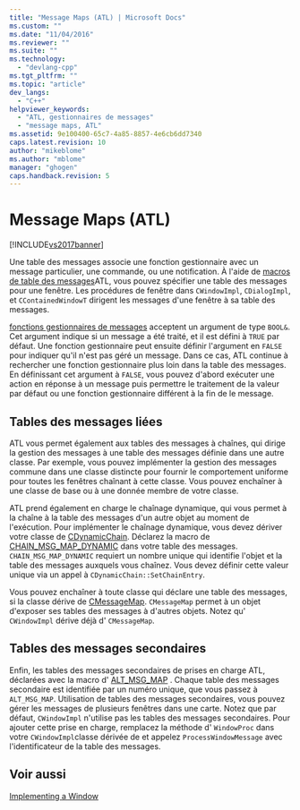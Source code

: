 ```yaml
---
title: "Message Maps (ATL) | Microsoft Docs"
ms.custom: ""
ms.date: "11/04/2016"
ms.reviewer: ""
ms.suite: ""
ms.technology: 
  - "devlang-cpp"
ms.tgt_pltfrm: ""
ms.topic: "article"
dev_langs: 
  - "C++"
helpviewer_keywords: 
  - "ATL, gestionnaires de messages"
  - "message maps, ATL"
ms.assetid: 9e100400-65c7-4a85-8857-4e6cb6dd7340
caps.latest.revision: 10
author: "mikeblome"
ms.author: "mblome"
manager: "ghogen"
caps.handback.revision: 5
---
```

# Message Maps (ATL)
[!INCLUDE[vs2017banner](../assembler/inline/includes/vs2017banner.md)]

Une table des messages associe une fonction gestionnaire avec un message particulier, une commande, ou une notification.  À l'aide de [macros de table des messages](../atl/reference/message-map-macros-atl.md)ATL, vous pouvez spécifier une table des messages pour une fenêtre.  Les procédures de fenêtre dans `CWindowImpl`, `CDialogImpl`, et `CContainedWindowT` dirigent les messages d'une fenêtre à sa table des messages.  
  
 [fonctions gestionnaires de messages](../atl/message-handler-functions.md) acceptent un argument de type `BOOL&`.  Cet argument indique si un message a été traité, et il est défini à `TRUE` par défaut.  Une fonction gestionnaire peut ensuite définir l'argument en `FALSE` pour indiquer qu'il n'est pas géré un message.  Dans ce cas, ATL continue à rechercher une fonction gestionnaire plus loin dans la table des messages.  En définissant cet argument à `FALSE`, vous pouvez d'abord exécuter une action en réponse à un message puis permettre le traitement de la valeur par défaut ou une fonction gestionnaire différent à la fin de le message.  
  
## Tables des messages liées  
 ATL vous permet également aux tables des messages à chaînes, qui dirige la gestion des messages à une table des messages définie dans une autre classe.  Par exemple, vous pouvez implémenter la gestion des messages commune dans une classe distincte pour fournir le comportement uniforme pour toutes les fenêtres chaînant à cette classe.  Vous pouvez enchaîner à une classe de base ou à une donnée membre de votre classe.  
  
 ATL prend également en charge le chaînage dynamique, qui vous permet à la chaîne à la table des messages d'un autre objet au moment de l'exécution.  Pour implémenter le chaînage dynamique, vous devez dériver votre classe de [CDynamicChain](../atl/reference/cdynamicchain-class.md).  Déclarez la macro de [CHAIN\_MSG\_MAP\_DYNAMIC](../Topic/CHAIN_MSG_MAP_DYNAMIC.md) dans votre table des messages.  `CHAIN_MSG_MAP_DYNAMIC` requiert un nombre unique qui identifie l'objet et la table des messages auxquels vous chaînez.  Vous devez définir cette valeur unique via un appel à `CDynamicChain::SetChainEntry`.  
  
 Vous pouvez enchaîner à toute classe qui déclare une table des messages, si la classe dérive de [CMessageMap](../atl/reference/cmessagemap-class.md).  `CMessageMap` permet à un objet d'exposer ses tables des messages à d'autres objets.  Notez qu' `CWindowImpl` dérive déjà d' `CMessageMap`.  
  
## Tables des messages secondaires  
 Enfin, les tables des messages secondaires de prises en charge ATL, déclarées avec la macro d' [ALT\_MSG\_MAP](../Topic/ALT_MSG_MAP.md) .  Chaque table des messages secondaire est identifiée par un numéro unique, que vous passez à `ALT_MSG_MAP`.  Utilisation de tables des messages secondaires, vous pouvez gérer les messages de plusieurs fenêtres dans une carte.  Notez que par défaut, `CWindowImpl` n'utilise pas les tables des messages secondaires.  Pour ajouter cette prise en charge, remplacez la méthode d' `WindowProc` dans votre `CWindowImpl`classe dérivée de et appelez `ProcessWindowMessage` avec l'identificateur de la table des messages.  
  
## Voir aussi  
 [Implementing a Window](../atl/implementing-a-window.md)
